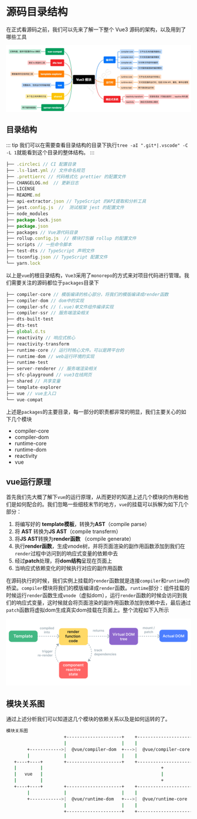 # 源码目录结构
在正式看源码之前，我们可以先来了解一下整个 Vue3 源码的架构，以及用到了哪些工具

![image-20240111163925254](./assets/image-20240111163925254.png)

## 目录结构

::: tip
我们可以在需要查看目录结构的目录下执行`tree -aI ".git*|.vscode" -C -L 1`就能看到这个目录的整体结构。
:::

```js
├── .circleci // CI 配置目录
├── .ls-lint.yml // 文件命名规范
├── .prettierrc // 代码格式化 prettier 的配置文件
├── CHANGELOG.md  // 更新日志
├── LICENSE
├── README.md
├── api-extractor.json // TypeScript 的API提取和分析工具
├── jest.config.js  //  测试框架 jest 的配置文件
├── node_modules
├── package-lock.json
├── package.json
├── packages // Vue源代码目录
├── rollup.config.js  // 模块打包器 rollup 的配置文件
├── scripts // 一些命令脚本
├── test-dts // TypeScript 声明文件
├── tsconfig.json // TypeScript 配置文件
└── yarn.lock
```

以上是`vue`的根目录结构，`Vue3`采用了`monorepo`的方式来对项目代码进行管理。我们需要关注的源码都位于`packages`目录下

```js
├── compiler-core // 模版编译的核心部分，将我们的模版编译成render函数
├── compiler-dom // dom中的实现
├── compiler-sfc // (.vue)单文件组件编译实现
├── compiler-ssr // 服务端渲染相关
├── dts-built-test
├── dts-test
├── global.d.ts
├── reactivity // 响应式核心
├── reactivity-transform
├── runtime-core // 运行时核心文件。可以是跨平台的
├── runtime-dom // web运行环境的实现
├── runtime-test
├── server-renderer // 服务端渲染相关
├── sfc-playground // vue3在线网页
├── shared // 共享变量
├── template-explorer
├── vue // vue主入口
└── vue-compat
```

上述是`packages`的主要目录，每一部分的职责都非常的明显，我们主要关心的如下几个模块

- compiler-core
- compiler-dom
- runtime-core
- runtime-dom
- reactivity
- vue

## vue运行原理

首先我们先大概了解下`vue`的运行原理，从而更好的知道上述几个模块的作用和他们是如何配合的。我们忽略一些细枝末节的地方，`vue`的挂载可以拆解为如下几个部分：

1. 将编写好的 **template模板**，转换为**AST**（compile parse）
2. 将 **AST** 转换为**JS AST**（compile transferm）
3. 将**JS AST**转换为**render函数** （compile generate）
4. 执行**render函数**，生成vnode树，并将页面渲染的副作用函数添加到我们在`render`过程中访问到的响应式变量的依赖中去
5. 经过**patch**处理，将**dom结构**呈现在页面上
6. 当响应式依赖变化的时候执行对应的副作用函数

在源码执行的时候，我们实例上挂载的`render`函数就是连接`compiler`和`runtime`的桥梁。`compiler`模块将我们的模版编译成`render`函数。`runtime`部分：组件挂载的时候运行`render`函数生成`vnode`（虚拟dom），运行`render`函数的时候会访问到我们的响应式变量，这时候就会将页面渲染的副作用函数添加到依赖中去，最后通过`patch`函数将虚拟dom生成真实dom挂载在页面上。整个流程如下入所示

![Alt text](../../public/render.png)

## 模块关系图

通过上述分析我们可以知道这几个模块的依赖关系以及是如何运转的了。

```bash
模块关系图
                      +---------------------+    +----------------------+
                      |                     |    |                      |
        +------------>|  @vue/compiler-dom  +--->|  @vue/compiler-core  |
        |             |                     |    |                      |
   +----+----+        +---------------------+    +----------------------+
   |         |                                             +																					
   |   vue   |			                                   |
   |         |											   +
   +----+----+        +---------------------+    +----------------------+    +-------------------+
        |             |                     |    |                      |    |                   |
        +------------>|  @vue/runtime-dom   +--->|  @vue/runtime-core   +--->|  @vue/reactivity  |
                      |                     |    |                      |    |                   |
                      +---------------------+    +----------------------+    +-------------------+
```